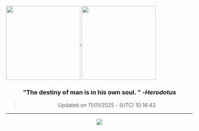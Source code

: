
<a href="https://github.com/ngzhekai/github-readme-stats/"> <img height=200 align="center" src="https://github-stats-ngzhekai.vercel.app/api?username=ngzhekai&show_icons=true&count_private=true&theme=dracula&hide_border=true" /> </a> <a href="https://github.com/ngzhekai/github-readme-stats/"> <img height=200 align="center" src="https://github-stats-ngzhekai.vercel.app/api/top-langs/?username=ngzhekai&layout=donut&theme=dracula&hide_border=true" /> </a>

<h3 align=center> <b><q>The destiny of man is in his own soul. </q></b> -<em>Herodotus</em> </h3> <div align=center> <blockquote> Updated on 11/01/2025 - (UTC) 10:16:42</blockquote> </div>

---

<p align="center"> <img src="https://skillicons.dev/icons?i=js,ts,svelte,py,cpp,html,css,bootstrap,react,postgres,mysql,tailwind,nodejs,vercel,nextjs,fastapi,androidstudio,linux,postman,git,neovim,githubactions&perline=11" /> </p>

